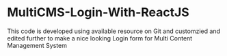 # MultiCMS-Login-With-ReactJS

This code is developed using available resource on Git and customzied and edited further to make a nice looking Login form for Multi Content Management System

